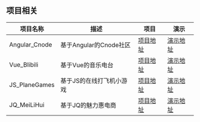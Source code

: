 ## 项目相关

| 项目名称      | 描述                     | 项目                                                     | 演示                                                         |
| ------------- | ------------------------ | -------------------------------------------------------- | ------------------------------------------------------------ |
| Angular_Cnode | 基于Angular的Cnode社区   | [项目地址](https://github.com/heightzhang/Angular_Cnode) | [演示地址](http://heightzhang.cn/Angular_Cnode/src/indexTest.html#!/index/home) |
| Vue_BIibili   | 基于Vue的音乐电台        | [项目地址](https://github.com/heightzhang/Vue_BIibili)   | [演示地址](http://heightzhang.cn/Vue_BIibili/dist/index.html#/app/newSong) |
| JS_PlaneGames | 基于JS的在线打飞机小游戏 | [项目地址](https://github.com/heightzhang/JS_PlaneGames) | [演示地址](http://heightzhang.cn/JS_PlaneGames/PlaneGame_zg/dafeiji.html) |
| JQ_MeiLiHui   | 基于JQ的魅力惠电商       | [项目地址](https://github.com/heightzhang/JQ_MeiLiHui)   | [演示地址](http://www.mei.com/index.html)                    |


